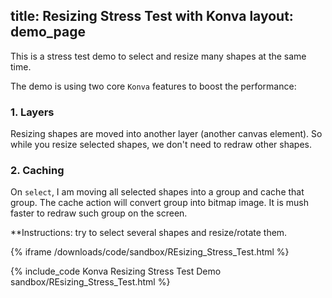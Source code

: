title: Resizing Stress Test with Konva
layout: demo_page
---

This is a stress test demo to select and resize many shapes at the same time.

The demo is using two core `Konva` features to boost the performance:

### 1. Layers

Resizing shapes are moved into another layer (another canvas element). So while you resize selected shapes, we don't need to redraw other shapes.

### 2. Caching

On `select`, I am moving all selected shapes into a group and cache that group. The cache action will convert group into bitmap image. It is mush faster to redraw such group on the screen.

**Instructions: try to select several shapes and resize/rotate them.

{% iframe /downloads/code/sandbox/REsizing_Stress_Test.html %}

{% include_code Konva Resizing Stress Test Demo sandbox/REsizing_Stress_Test.html %}